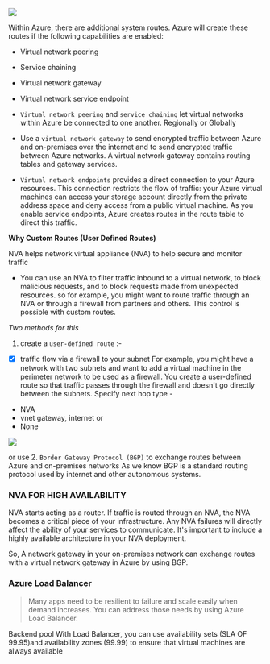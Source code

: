 ![](https://docs.microsoft.com/en-us/learn/modules/control-network-traffic-flow-with-routes/media/2-system-routes-subnets-internet.svg)

Within Azure, there are additional system routes. Azure will create these routes if the following capabilities are enabled:

- Virtual network peering
- Service chaining
- Virtual network gateway
- Virtual network service endpoint

- `Virtual network peering` and `service chaining` let virtual networks within Azure be connected to one another. Regionally or Globally

- Use a `virtual network gateway` to send encrypted traffic between Azure and on-premises over the internet and to send encrypted traffic between Azure networks. A virtual network gateway contains routing tables and gateway services.

- `Virtual network endpoints` provides a direct connection to your Azure resources. This connection restricts the flow of traffic: your Azure virtual machines can access your storage account directly from the private address space and deny access from a public virtual machine. As you enable service endpoints, Azure creates routes in the route table to direct this traffic.

**Why Custom Routes (User Defined Routes)**

NVA helps network virtual appliance (NVA) to help secure and monitor traffic 
- You can use an NVA to filter traffic inbound to a virtual network, to block malicious requests, and to block requests made from unexpected resources.
so for example, you might want to route traffic through an NVA or through a firewall from partners and others. This control is possible with custom routes.

*Two methods for this*
1. create a `user-defined route` :-
- [x] traffic flow via a firewall to your subnet 
For example, you might have a network with two subnets and want to add a virtual machine in the perimeter network to be used as a firewall. You create a user-defined route so that traffic passes through the firewall and doesn't go directly between the subnets.
Specify next hop type - 
- NVA 
- vnet gateway, internet or
- None 

![](https://docs.microsoft.com/en-us/learn/modules/control-network-traffic-flow-with-routes/media/4-nva.svg)

or use 
2. `Border Gateway Protocol (BGP)` to exchange routes between Azure and on-premises networks
As we know BGP is a standard routing protocol used by internet and other autonomous systems.

### NVA FOR HIGH AVAILABILITY

NVA starts acting as a router. If traffic is routed through an NVA, the NVA becomes a critical piece of your infrastructure. Any NVA failures will directly affect the ability of your services to communicate. It's important to include a highly available architecture in your NVA deployment.

So, A network gateway in your on-premises network can exchange routes with a virtual network gateway in Azure by using BGP. 

### Azure Load Balancer
> Many apps need to be resilient to failure and scale easily when demand increases. You can address those needs by using Azure Load Balancer.

Backend pool With Load Balancer, you can use availability sets (SLA OF 99.95)and availability zones (99.99) to ensure that virtual machines are always available
